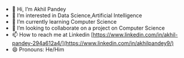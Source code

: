 - 👋 Hi, I’m Akhil Pandey
- 👀 I’m interested in Data Science,Artificial Intelligence
- 🌱 I’m currently learning Computer Science
- 💞️ I’m looking to collaborate on a project on Computer Science
- 📫 How to reach me at Linkedin [https://www.linkedin.com/in/akhil-pandey-294a612a4/](https://www.linkedin.com/in/akhilpandey9/)
- 😄 Pronouns: He/Him

<!---
Akhil9648/Akhil9648 is a ✨ special ✨ repository because its `README.md` (this file) appears on your GitHub profile.
You can click the Preview link to take a look at your changes.
--->
